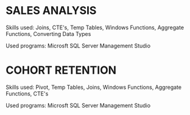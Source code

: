 # SALES ANALYSIS



Skills used: Joins, CTE's, Temp Tables, Windows Functions, Aggregate Functions, Converting Data Types

Used programs:
Microsft SQL Server Management Studio


# COHORT RETENTION

Skills used: Pivot, Temp Tables, Joins, Windows Functions, Aggregate Functions, CTE's

Used programs:
Microsft SQL Server Management Studio
